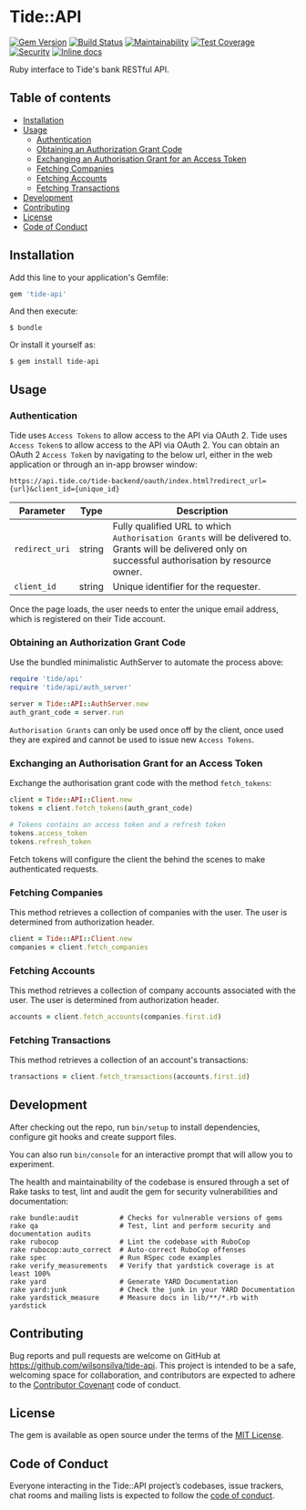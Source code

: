 # Tide::API

[![Gem Version](https://badge.fury.io/rb/tide-api.svg)](https://badge.fury.io/rb/tide-api)
[![Build Status](https://travis-ci.org/wilsonsilva/tide-api.svg?branch=master)](https://travis-ci.org/wilsonsilva/tide-api)
[![Maintainability](https://api.codeclimate.com/v1/badges/15feb9e5e8d4faeb9921/maintainability)](https://codeclimate.com/github/wilsonsilva/tide-api/maintainability)
[![Test Coverage](https://api.codeclimate.com/v1/badges/15feb9e5e8d4faeb9921/test_coverage)](https://codeclimate.com/github/wilsonsilva/tide-api/test_coverage)
[![Security](https://hakiri.io/github/wilsonsilva/tide-api/master.svg)](https://hakiri.io/github/wilsonsilva/tide-api/master)
[![Inline docs](http://inch-ci.org/github/wilsonsilva/tide-api.svg?branch=master)](http://inch-ci.org/github/wilsonsilva/tide-api)

Ruby interface to Tide's bank RESTful API.

## Table of contents
- [Installation](#installation)
- [Usage](#usage)
  - [Authentication](#authentication)
  - [Obtaining an Authorization Grant Code](#obtaining-an-azuthorization-grant-code)
  - [Exchanging an Authorisation Grant for an Access Token](#exchanging-an-authorisation-grant-for-an-access-token)
  - [Fetching Companies](#fetching-companies)
  - [Fetching Accounts](#fetching-accounts)
  - [Fetching Transactions](#fetching-transactions)
- [Development](#development)
- [Contributing](#contributing)
- [License](#license)
- [Code of Conduct](#code-of-conduct)

## Installation

Add this line to your application's Gemfile:

```ruby
gem 'tide-api'
```

And then execute:

    $ bundle

Or install it yourself as:

    $ gem install tide-api

## Usage

### Authentication

Tide uses `Access Tokens` to allow access to the API via OAuth 2. Tide uses `Access Token`s to allow access to the
API via OAuth 2. You can obtain an OAuth 2 `Access Toke`n by navigating to the below url, either in the web application
or through an in-app browser window:

`https://api.tide.co/tide-backend/oauth/index.html?redirect_url={url}&client_id={unique_id}`

| Parameter | Type | Description |
| --- | --- | --- |
| `redirect_uri` | string | Fully qualified URL to which `Authorisation Grants` will be delivered to. Grants will be delivered only on successful authorisation by resource owner. |
| `client_id` | string | Unique identifier for the requester. |

Once the page loads, the user needs to enter the unique email address, which is registered on their Tide account.

### Obtaining an Authorization Grant Code
Use the bundled minimalistic AuthServer to automate the process above:

```ruby
require 'tide/api'
require 'tide/api/auth_server'

server = Tide::API::AuthServer.new
auth_grant_code = server.run
```

`Authorisation Grants` can only be used once off by the client, once used they are expired and cannot be used to issue
new `Access Tokens`.

### Exchanging an Authorisation Grant for an Access Token
Exchange the authorisation grant code with the method `fetch_tokens`:

```ruby
client = Tide::API::Client.new
tokens = client.fetch_tokens(auth_grant_code)

# Tokens contains an access token and a refresh token
tokens.access_token
tokens.refresh_token
````

Fetch tokens will configure the client the behind the scenes to make authenticated requests.

### Fetching Companies
This method retrieves a collection of companies with the user. The user is determined from authorization header.

```ruby
client = Tide::API::Client.new
companies = client.fetch_companies
````

### Fetching Accounts
This method retrieves a collection of company accounts associated with the user. The user is determined from
authorization header.

```ruby
accounts = client.fetch_accounts(companies.first.id)
````

### Fetching Transactions
This method retrieves a collection of an account's transactions:

```ruby
transactions = client.fetch_transactions(accounts.first.id)
```

## Development

After checking out the repo, run `bin/setup` to install dependencies, configure git hooks and create support files.

You can also run `bin/console` for an interactive prompt that will allow you to experiment.

The health and maintainability of the codebase is ensured through a set of
Rake tasks to test, lint and audit the gem for security vulnerabilities and documentation:

```
rake bundle:audit          # Checks for vulnerable versions of gems 
rake qa                    # Test, lint and perform security and documentation audits
rake rubocop               # Lint the codebase with RuboCop
rake rubocop:auto_correct  # Auto-correct RuboCop offenses
rake spec                  # Run RSpec code examples
rake verify_measurements   # Verify that yardstick coverage is at least 100%
rake yard                  # Generate YARD Documentation
rake yard:junk             # Check the junk in your YARD Documentation
rake yardstick_measure     # Measure docs in lib/**/*.rb with yardstick
```
## Contributing

Bug reports and pull requests are welcome on GitHub at https://github.com/wilsonsilva/tide-api.
This project is intended to be a safe, welcoming space for collaboration, and contributors are expected
to adhere to the [Contributor Covenant](http://contributor-covenant.org) code of conduct.

## License

The gem is available as open source under the terms of the [MIT License](https://opensource.org/licenses/MIT).

## Code of Conduct

Everyone interacting in the Tide::API project’s codebases, issue trackers, chat rooms and mailing lists
is expected to follow the [code of conduct](https://github.com/wilsonsilva/tide-api/blob/master/CODE_OF_CONDUCT.md).
